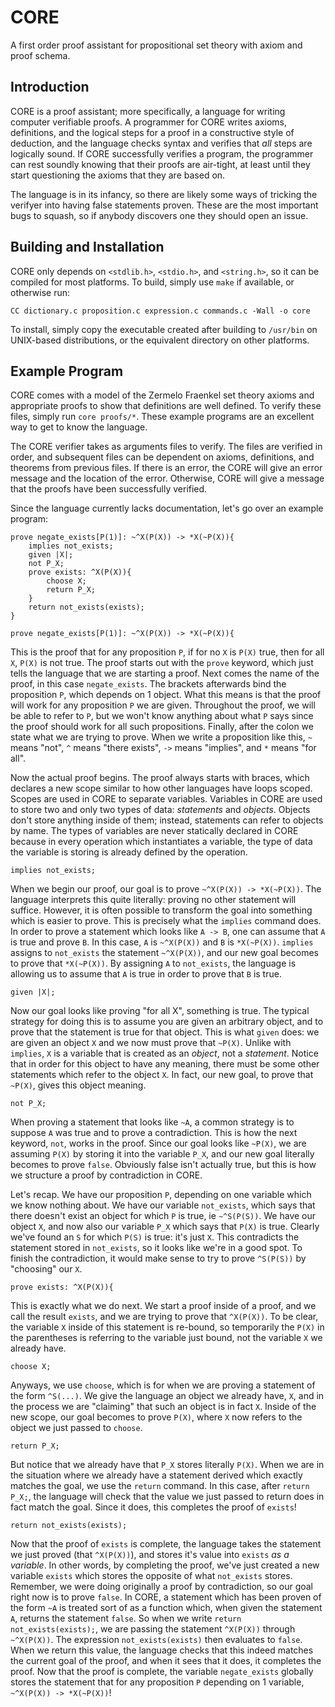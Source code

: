 # CORE
A first order proof assistant for propositional set theory with axiom and proof schema.

## Introduction

CORE is a proof assistant; more specifically, a language for writing computer verifiable proofs. A programmer for CORE writes axioms, definitions, 
and the logical steps for a proof in a constructive style of deduction, and the language checks syntax and verifies that *all* steps are logically sound. If
CORE successfully verifies a program, the programmer can rest soundly knowing that their proofs are air-tight, at least until they start questioning the axioms
that they are based on.

The language is in its infancy, so there are likely some ways of tricking the verifyer into having false statements proven. These are the most important bugs to
squash, so if anybody discovers one they should open an issue.

## Building and Installation

CORE only depends on `<stdlib.h>`, `<stdio.h>`, and `<string.h>`, so it can be compiled for most platforms. To build, simply use `make` if available, or otherwise
run:

```
CC dictionary.c proposition.c expression.c commands.c -Wall -o core
```

To install, simply copy the executable created after building to `/usr/bin` on UNIX-based distributions, or the equivalent directory on other platforms.

## Example Program

CORE comes with a model of the Zermelo Fraenkel set theory axioms and appropriate proofs to show that definitions are well defined. To verify these files, simply
run `core proofs/*`. These example programs are an excellent way to get to know the language.

The CORE verifier takes as arguments files to verify. The files are verified in order, and subsequent files can be dependent on axioms, definitions, and theorems
from previous files. If there is an error, the CORE will give an error message and the location of the error. Otherwise, CORE will give a message that the proofs
have been successfully verified.

Since the language currently lacks documentation, let's go over an example program:

```
prove negate_exists[P(1)]: ~^X(P(X)) -> *X(~P(X)){
	implies not_exists;
	given |X|;
	not P_X;
	prove exists: ^X(P(X)){
		choose X;
		return P_X;
	}
	return not_exists(exists);
}
```

```
prove negate_exists[P(1)]: ~^X(P(X)) -> *X(~P(X)){
```

This is the proof that for any proposition `P`, if for no `X` is `P(X)` true, then for all `X`, `P(X)` is not true. The proof starts out with the `prove` keyword,
which just tells the language that we are starting a proof. Next comes the name of the proof, in this case `negate_exists`. The brackets afterwards bind the
proposition `P`, which depends on 1 object. What this means is that the proof will work for any proposition `P` we are given. Throughout the proof, we will be
able to refer to `P`, but we won't know anything about what `P` says since the proof should work for all such propositions. Finally, after the colon we state what
we are trying to prove. When we write a proposition like this, `~` means "not", `^` means "there exists", `->` means "implies", and `*` means "for all".

Now the actual proof begins. The proof always starts with braces, which declares a new scope similar to how other languages have loops scoped. Scopes are used
in CORE to separate variables. Variables in CORE are used to store two and only two types of data: *statements* and *objects*. Objects don't store anything inside
of them; instead, statements can refer to objects by name. The types of variables are never statically declared in CORE because in every operation which
instantiates a variable, the type of data the variable is storing is already defined by the operation.

```
implies not_exists;
```

When we begin our proof, our goal is to prove `~^X(P(X)) -> *X(~P(X))`. The language interprets this quite literally: proving no other statement will suffice.
However, it is often possible to transform the goal into something which is easier to prove. This is precisely what the `implies` command does. In order
to prove a statement which looks like `A -> B`, one can assume that `A` is true and prove `B`. In this case, `A` is `~^X(P(X))` and `B` is `*X(~P(X))`. `implies`
assigns to `not_exists` the statement `~^X(P(X))`, and our new goal becomes to prove that `*X(~P(X))`. 
By assigning `A` to `not_exists`, the language is allowing us to assume that `A` is true in order to prove that `B` is true.

```
given |X|;
```

Now our goal looks like proving "for all X", something is true. The typical strategy for doing this is to assume you are given an arbitrary object, and to prove
that the statement is true for that object. This is what `given` does: we are given an object `X` and we now must prove that `~P(X)`. Unlike with `implies`, 
`X` is a variable that is created as an *object*, not a *statement*. Notice that in order for this object to have any meaning, there must be some other statements
which refer to the object `X`. In fact, our new goal, to prove that `~P(X)`, gives this object meaning.

```
not P_X;
```

When proving a statement that looks like `~A`, a common strategy is to suppose `A` was true and to prove a contradiction. This is how the next keyword, `not`,
works in the proof. Since our goal looks like `~P(X)`, we are assuming `P(X)` by storing it into the variable `P_X`, and our new goal literally becomes to prove
`false`. Obviously false isn't actually true, but this is how we structure a proof by contradiction in CORE.

Let's recap. We have our proposition `P`, depending on one variable which we know nothing about. We have our variable `not_exists`, which says that there doesn't
exist an object for which `P` is true, ie `~^S(P(S))`. We have our object `X`, and now also our variable `P_X` which says that `P(X)` is true. Clearly we've
found an `S` for which `P(S)` is true: it's just `X`. This contradicts the statement stored in `not_exists`, so it looks like we're in a good spot. To finish the
contradiction, it would make sense to try to prove `^S(P(S))` by "choosing" our `X`.

```
prove exists: ^X(P(X)){
```

This is exactly what we do next. We start a proof inside of a proof, and we call the result `exists`, and we are trying to prove that `^X(P(X))`. To be clear, the
variable `X` inside of this statement is re-bound, so temporarily the `P(X)` in the parentheses is referring to the variable just bound, not the variable `X` we
already have.

```
choose X;
```

Anyways, we use `choose`, which is for when we are proving a statement of the form `^S(...)`. We give the language an object we already have, `X`, and in the
process we are "claiming" that such an object is in fact `X`. Inside of the new scope, our goal becomes to prove 
`P(X)`, where `X` now refers to the object we just passed to `choose`.

```
return P_X;
```

But notice that we already have that `P_X` stores literally `P(X)`. When we are in the situation where we already have a statement derived which exactly matches
the goal, we use the `return` command. In this case, after `return P_X;`, the language will check that the value we just passed to return does in fact match the
goal. Since it does, this completes the proof of `exists`!

```
return not_exists(exists);
```

Now that the proof of `exists` is complete, the language takes the statement we just proved (that `^X(P(X))`), and stores it's value into `exists` *as a variable*.
In other words, by completing the proof, we've just created a new variable `exists` which stores the opposite of what `not_exists` stores. Remember, we were doing
originally a proof by contradiction, so our goal right now is to prove `false`. In CORE, a statement which has been proven of the form `~A` is treated sort of as
a function which, when given the statement `A`, returns the statement `false`. So when we write `return not_exists(exists);`, we are passing the statement
`^X(P(X))` through `~^X(P(X))`. The expression `not_exists(exists)` then evaluates to `false`. When we return this value, the language checks that this indeed
matches the current goal of the proof, and when it sees that it does, it completes the proof. Now that the proof is complete, the variable `negate_exists`
globally stores the statement that for any proposition `P` depending on 1 variable, `~^X(P(X)) -> *X(~P(X))`!
